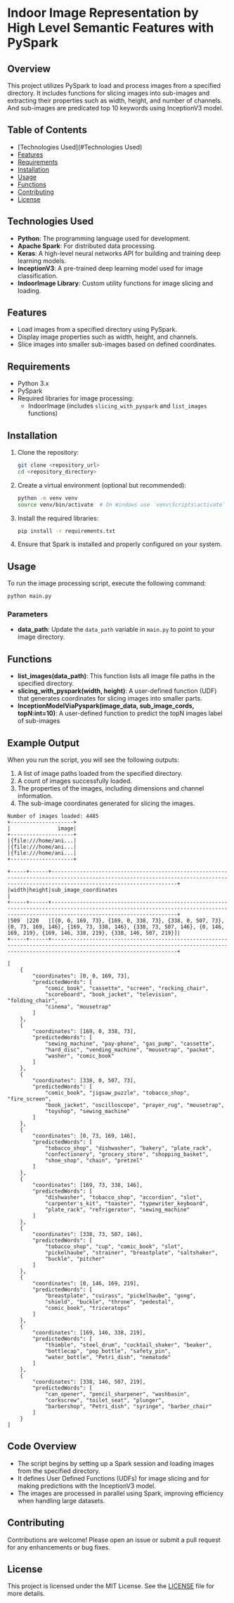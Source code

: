 
# Indoor Image Representation by High Level Semantic Features with PySpark

## Overview

This project utilizes PySpark to load and process images from a specified directory. It includes functions for slicing images into sub-images and extracting their properties such as width, height, and number of channels.
And sub-images are predicated top 10 keywords using InceptionV3 model.

## Table of Contents
- [Technologies Used](#Technologies Used)
- [Features](#features)
- [Requirements](#requirements)
- [Installation](#installation)
- [Usage](#usage)
- [Functions](#functions)
- [Contributing](#contributing)
- [License](#license)

## Technologies Used

- **Python**: The programming language used for development.
- **Apache Spark**: For distributed data processing.
- **Keras**: A high-level neural networks API for building and training deep learning models.
- **InceptionV3**: A pre-trained deep learning model used for image classification.
- **IndoorImage Library**: Custom utility functions for image slicing and loading.


## Features

- Load images from a specified directory using PySpark.
- Display image properties such as width, height, and channels.
- Slice images into smaller sub-images based on defined coordinates.

## Requirements

- Python 3.x
- PySpark
- Required libraries for image processing:
  - IndoorImage (includes `slicing_with_pyspark` and `list_images` functions)

## Installation

1. Clone the repository:

   ```bash
   git clone <repository_url>
   cd <repository_directory>
   ```

2. Create a virtual environment (optional but recommended):

   ```bash
   python -m venv venv
   source venv/bin/activate  # On Windows use `venv\Scripts\activate`
   ```

3. Install the required libraries:

   ```bash
   pip install -r requirements.txt
   ```

4. Ensure that Spark is installed and properly configured on your system.

## Usage

To run the image processing script, execute the following command:

```bash
python main.py
```

### Parameters

- **data_path**: Update the `data_path` variable in `main.py` to point to your image directory.

## Functions

- **list_images(data_path)**: This function lists all image file paths in the specified directory.
- **slicing_with_pyspark(width, height)**: A user-defined function (UDF) that generates coordinates for slicing images into smaller parts.
- **InceptionModelViaPyspark(image_data, sub_image_cords, topN:int=10)**: A user-defined function to predict the topN images label of sub-images
## Example Output

When you run the script, you will see the following outputs:

1. A list of image paths loaded from the specified directory.
2. A count of images successfully loaded.
3. The properties of the images, including dimensions and channel information.
4. The sub-image coordinates generated for slicing the images.

```plaintext
Number of images loaded: 4485
+--------------------+
|               image|
+--------------------+
|{file:///home/ani...|
|{file:///home/ani...|
|{file:///home/ani...|
+--------------------+

+-----+------+------------------------------------------------------------------------------------------------------------------------------------------------------------------------------------+
|width|height|sub_image_coordinates                                                                                                                                                               |
+-----+------+------------------------------------------------------------------------------------------------------------------------------------------------------------------------------------+
|509  |220   |[{0, 0, 169, 73}, {169, 0, 338, 73}, {338, 0, 507, 73}, {0, 73, 169, 146}, {169, 73, 338, 146}, {338, 73, 507, 146}, {0, 146, 169, 219}, {169, 146, 338, 219}, {338, 146, 507, 219}]|
+-----+------+------------------------------------------------------------------------------------------------------------------------------------------------------------------------------------+
```


```
[
    {
        "coordinates": [0, 0, 169, 73],
        "predictedWords": [
            "comic_book", "cassette", "screen", "rocking_chair", 
            "scoreboard", "book_jacket", "television", "folding_chair", 
            "cinema", "mousetrap"
        ]
    },
    {
        "coordinates": [169, 0, 338, 73],
        "predictedWords": [
            "sewing_machine", "pay-phone", "gas_pump", "cassette", 
            "hard_disc", "vending_machine", "mousetrap", "packet", 
            "washer", "comic_book"
        ]
    },
    {
        "coordinates": [338, 0, 507, 73],
        "predictedWords": [
            "comic_book", "jigsaw_puzzle", "tobacco_shop", "fire_screen", 
            "book_jacket", "oscilloscope", "prayer_rug", "mousetrap", 
            "toyshop", "sewing_machine"
        ]
    },
    {
        "coordinates": [0, 73, 169, 146],
        "predictedWords": [
            "tobacco_shop", "dishwasher", "bakery", "plate_rack", 
            "confectionery", "grocery_store", "shopping_basket", 
            "shoe_shop", "chain", "pretzel"
        ]
    },
    {
        "coordinates": [169, 73, 338, 146],
        "predictedWords": [
            "dishwasher", "tobacco_shop", "accordion", "slot", 
            "carpenter's_kit", "toaster", "typewriter_keyboard", 
            "plate_rack", "refrigerator", "sewing_machine"
        ]
    },
    {
        "coordinates": [338, 73, 507, 146],
        "predictedWords": [
            "tobacco_shop", "cup", "comic_book", "slot", 
            "pickelhaube", "strainer", "breastplate", "saltshaker", 
            "buckle", "pitcher"
        ]
    },
    {
        "coordinates": [0, 146, 169, 219],
        "predictedWords": [
            "breastplate", "cuirass", "pickelhaube", "gong", 
            "shield", "buckle", "throne", "pedestal", 
            "comic_book", "triceratops"
        ]
    },
    {
        "coordinates": [169, 146, 338, 219],
        "predictedWords": [
            "thimble", "steel_drum", "cocktail_shaker", "beaker", 
            "bottlecap", "pop_bottle", "safety_pin", 
            "water_bottle", "Petri_dish", "nematode"
        ]
    },
    {
        "coordinates": [338, 146, 507, 219],
        "predictedWords": [
            "can_opener", "pencil_sharpener", "washbasin", 
            "corkscrew", "toilet_seat", "plunger", 
            "barbershop", "Petri_dish", "syringe", "barber_chair"
        ]
    }
]
```

## Code Overview

- The script begins by setting up a Spark session and loading images from the specified directory.
- It defines User Defined Functions (UDFs) for image slicing and for making predictions with the InceptionV3 model.
- The images are processed in parallel using Spark, improving efficiency when handling large datasets.


## Contributing

Contributions are welcome! Please open an issue or submit a pull request for any enhancements or bug fixes.

## License

This project is licensed under the MIT License. See the [LICENSE](LICENSE) file for more details.
